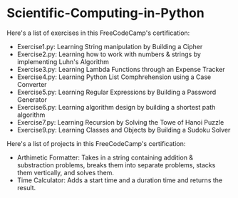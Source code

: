 # Scientific-Computing-in-Python
Here's a list of exercises in this FreeCodeCamp's certification:
- Exercise1.py: Learning String manipulation by Building a Cipher
- Exercise2.py: Learning how to work with numbers & strings by implementing Luhn's Algorithm
- Exercise3.py: Learning Lambda Functions through an Expense Tracker
- Exercise4.py: Learning Python List Comphrehension using a Case Converter
- Exercise5.py: Learning Regular Expressions by Building a Password Generator
- Exercise6.py: Learning algorithm design by building a shortest path algorithm
- Exercise7.py: Learning Recursion by Solving the Towe of Hanoi Puzzle
- Exercise9.py: Learning Classes and Objects by Building a Sudoku Solver

Here's a list of projects in this FreeCodeCamp's certification:
- Arthimetic Formatter: Takes in a string containing addition & substraction problems, breaks them into separate problems, stacks them vertically, and solves them.
- Time Calculator: Adds a start time and a duration time and returns the result.
